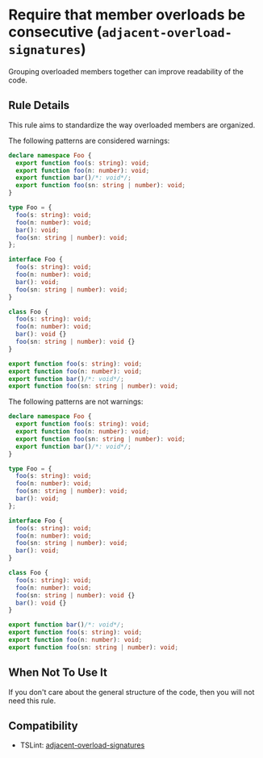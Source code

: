# Require that member overloads be consecutive (`adjacent-overload-signatures`)

Grouping overloaded members together can improve readability of the code.

## Rule Details

This rule aims to standardize the way overloaded members are organized.

The following patterns are considered warnings:

```ts
declare namespace Foo {
  export function foo(s: string): void;
  export function foo(n: number): void;
  export function bar()/*: void*/;
  export function foo(sn: string | number): void;
}

type Foo = {
  foo(s: string): void;
  foo(n: number): void;
  bar(): void;
  foo(sn: string | number): void;
};

interface Foo {
  foo(s: string): void;
  foo(n: number): void;
  bar(): void;
  foo(sn: string | number): void;
}

class Foo {
  foo(s: string): void;
  foo(n: number): void;
  bar(): void {}
  foo(sn: string | number): void {}
}

export function foo(s: string): void;
export function foo(n: number): void;
export function bar()/*: void*/;
export function foo(sn: string | number): void;
```

The following patterns are not warnings:

```ts
declare namespace Foo {
  export function foo(s: string): void;
  export function foo(n: number): void;
  export function foo(sn: string | number): void;
  export function bar()/*: void*/;
}

type Foo = {
  foo(s: string): void;
  foo(n: number): void;
  foo(sn: string | number): void;
  bar(): void;
};

interface Foo {
  foo(s: string): void;
  foo(n: number): void;
  foo(sn: string | number): void;
  bar(): void;
}

class Foo {
  foo(s: string): void;
  foo(n: number): void;
  foo(sn: string | number): void {}
  bar(): void {}
}

export function bar()/*: void*/;
export function foo(s: string): void;
export function foo(n: number): void;
export function foo(sn: string | number): void;
```

## When Not To Use It

If you don't care about the general structure of the code, then you will not need this rule.

## Compatibility

- TSLint: [adjacent-overload-signatures](https://palantir.github.io/tslint/rules/adjacent-overload-signatures/)
